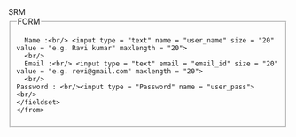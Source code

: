 <html>
  <head>
    SRM
  </head>
  <body>
    <from><fieldset><legend>FORM</legend>
      
      Name :<br/> <input type = "text" name = "user_name" size = "20" value = "e.g. Ravi kumar" maxlength = "20">
      <br/>
      Email :<br/> <input type = "text" email = "email_id" size = "20" value = "e.g. revi@gmail.com" maxlength = "20"> 
      <br/>
    Password : <br/><input type = "Password" name = "user_pass"> 
    <br/>
    </fieldset>
    </from>
  </body>
  </html>
